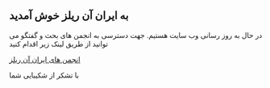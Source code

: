 ## به ایران آن ریلز خوش آمدید

در حال به روز رسانی وب سایت هستیم. جهت دسترسی به انجمن های بحث و گفتگو می توانید از طریق لینک زیر اقدام کنید 

 [انجمن های ایران آن ریلز](https://devheroes.club/c/ruby)



با تشکر از شکیبایی شما
